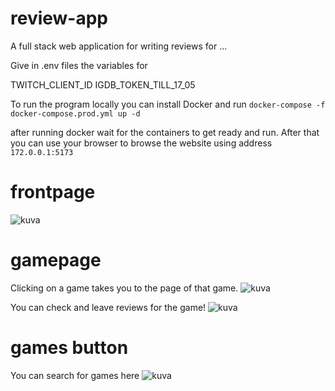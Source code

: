 # review-app

A full stack web application for writing reviews for ...

Give in .env files the variables for

TWITCH_CLIENT_ID
IGDB_TOKEN_TILL_17_05

To run the program locally you can install Docker and run `docker-compose -f docker-compose.prod.yml up -d`

after running docker wait for the containers to get ready and run. After that you can use your browser to browse the website
using address `172.0.0.1:5173`


# frontpage
![kuva](https://github.com/oskarilindroos/gamereviews-webapp/assets/122641331/a8dba2bf-a930-44c1-8886-842af4cb084f)

# gamepage

Clicking on a game takes you to the page of that game.
![kuva](https://github.com/oskarilindroos/gamereviews-webapp/assets/122641331/edc741bf-0b0a-43c4-bd4c-5f5a5731dd0f)

You can check and leave reviews for the game!
![kuva](https://github.com/oskarilindroos/gamereviews-webapp/assets/122641331/b038da24-2573-4729-867e-db7f19e2666d)

# games button

You can search for games here
![kuva](https://github.com/oskarilindroos/gamereviews-webapp/assets/122641331/d6339ab2-0a97-4544-b8f7-3a72c5a8d091)

